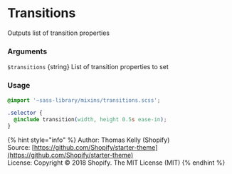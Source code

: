 # Transitions

Outputs list of transition properties

### Arguments

`$transitions` {string} List of transition properties to set

### Usage

```css
@import '~sass-library/mixins/transitions.scss';

.selector {
  @include transition(width, height 0.5s ease-in);
}
```

{% hint style="info" %}
Author: Thomas Kelly \(Shopify\)  
Source: [https://github.com/Shopify/starter-theme](https://github.com/Shopify/starter-theme)  
License: Copyright © 2018 Shopify. The MIT License \(MIT\)
{% endhint %}


